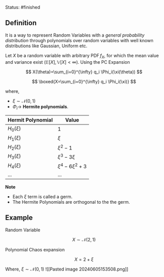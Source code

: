 Status: #finished 
## Definition
It is a way to represent Random Variables with a *general probability distribution* through polynomials over random variables with well known distributions like Gaussian, Uniform etc. 

Let $X$ be a random variable with arbitrary $\operatorname{PDF} f_X$, for which the mean value and variance exist $(\mathbb{E}[X], \mathbb{V}[X]<\infty)$. 
Using the PC Expansion

$$
X(\theta)=\sum_{i=0}^{\infty} q_i \Phi_i(\xi(\theta))
$$


$$
\boxed{X=\sum_{i=0}^{\infty} q_i \Phi_i(\xi)}
$$


where, 
- $\xi \sim \mathcal{N}(0,1)$ 
- $\Phi_i\rightarrow$  **Hermite polynomials**.

| Hermit Polynomial  | Value                |
| ------------------ | -------------------- |
| $H_0(\xi)$         | 1                    |
| $H_1(\xi)$         | $\xi$                |
| $H_2(\xi)$         | $\xi^2 - 1$          |
| $H_3(\xi)$         | $\xi^3 - 3\xi$       |
| $H_4(\xi)$         | $\xi^4 - 6\xi^2 + 3$ |
| ...                | ...                  |



**Note** 
- Each $\xi$ term is called a germ.
- The Hermite Polynomials are orthogonal to the the germ. 


## Example

Random Variable

$$
X \sim \mathcal{N}(2,1)
$$

Polynomial Chaos expansion
 
$$
X=2+\xi
$$

 Where,  $\xi \sim \mathcal{N}(0,1)$
![[Pasted image 20240605153508.png]]





